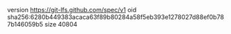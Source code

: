 version https://git-lfs.github.com/spec/v1
oid sha256:6280b449383acaca63f89b80284a58f5eb393e1278027d88ef0b787b146059b5
size 40804
